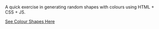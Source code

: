 A quick exercise in generating random shapes with colours using HTML + CSS + JS.

[See Colour Shapes Here](http://colour-shapes.surge.sh/)
